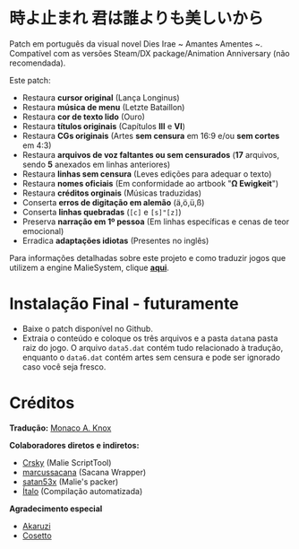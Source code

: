 # 時よ止まれ 君は誰よりも美しいから

Patch em português da visual novel Dies Irae ~ Amantes Amentes ~. 
Compatível com as versões Steam/DX package/Animation Anniversary (não recomendada).

Este patch:

- Restaura **cursor original** (Lança Longinus)
- Restaura **música de menu** (Letzte Bataillon)
- Restaura **cor de texto lido** (Ouro)
- Restaura **títulos originais** (Capítulos **III** e **VI**)
- Restaura **CGs originais** (Artes **sem censura** em 16:9 e/ou **sem cortes** em 4:3) 
- Restaura **arquivos de voz faltantes ou sem censurados** (**17** arquivos, sendo **5** anexados em linhas anteriores)
- Restaura **linhas sem censura** (Leves edições para adequar o texto)
- Restaura **nomes oficiais** (Em conformidade ao artbook "**Ω Ewigkeit**")
- Restaura **créditos orginais** (Músicas traduzidas)
- Conserta **erros de digitação em alemão** (ä,ö,ü,ß)
- Conserta **linhas quebradas** (`[c]` e `[s]"[z]`)
- Preserva **narração em 1º pessoa** (Em linhas específicas e cenas de teor emocional)
- Erradica **adaptações idiotas** (Presentes no inglês)

Para informações detalhadas sobre este projeto e como traduzir jogos que utilizem a engine MalieSystem, clique **[aqui](https://github.com/Monaco-a-Knox/amantesamentes/blob/main/outros/README.md)**.

# Instalação Final - futuramente

- Baixe o patch disponível no Github.
- Extraia o conteúdo e coloque os três arquivos e a pasta ```data```na pasta raiz do jogo. O arquivo ```data5.dat``` contém tudo relacionado à tradução, enquanto o ```data6.dat``` contém artes sem censura e pode ser ignorado caso você seja fresco.

# Créditos

**Tradução:**
[Monaco A. Knox](https://github.com/Monaco-a-Knox)

**Colaboradores diretos e indiretos:**
- [Crsky](https://github.com/crskycode/Malie_Script_Tool) (Malie ScriptTool)
- [marcussacana](https://github.com/marcussacana/SacanaWrapper) (Sacana Wrapper)
- [satan53x](https://github.com/satan53x/SExtractor) (Malie's packer)
- [Ítalo](https://github.com/ItaloKnox) (Compilação automatizada)

**Agradecimento especial**
- [Akaruzi](https://github.com/Akaruzi)
- [Cosetto](https://github.com/Cosetto)
